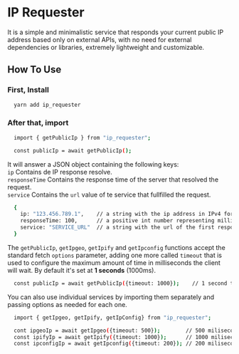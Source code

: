 # IP Requester

It is a simple and minimalistic service that responds your current public IP address based only on external APIs, with no need for external dependencies or libraries, extremely lightweight and customizable.

## How To Use

### First, Install
>
```bash
  yarn add ip_requester
```

### After that, import
>
```bash
  import { getPublicIp } from "ip_requester";

  const publicIp = await getPublicIp();
```

It will answer a JSON object containing the following keys:\
`ip`            Contains de IP response resolve.\
`responseTime`  Contains the response time of the server that resolved the request.\
`service`       Contains the `url` value of te service that fullfilled the request.
>
```bash
  {
    ip: "123.456.789.1",    // a string with the ip address in IPv4 format.
    responseTime: 100,      // a positive int number representing milliseconds.
    service: "SERVICE_URL"  // a string with the url of the first responder service.
  }
```

The `getPublicIp`, `getIpgeo`, `getIpify` and `getIpconfig` functions accept the standard fetch `options` parameter,
adding one more called `timeout` that is used to configure the maximum amount of time in milliseconds the client will wait.
By default it's set at **1 seconds** (1000ms).
>
```bash
  const publicIp = await getPublicIp({timeout: 1000});    // 1 second timeout.
```

You can also use individual services by importing them separately and passing options as needed for each one.
>
```bash
  import { getIpgeo, getIpify, getIpConfig} from "ip_requester";

  cont ipgeoIp = await getIpgeo({timeout: 500});        // 500 miliseconds timeout.
  const ipifyIp = await getIpify({timeout: 1000});      // 1000 miliseconds timeout.
  const ipconfigIp = await getIpconfig({timeout: 200}); // 200 miliseconds timeout.
```
